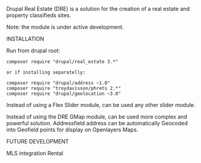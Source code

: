 Drupal Real Estate (DRE) is a solution for the creation of a real estate and
property classifieds sites.

Note: the module is under active development.

INSTALLATION

  Run from drupal root:

    composer require "drupal/real_estate 3.*"

    or if installing separatelly:

    composer require "drupal/address ~1.0"
    composer require "troydavisson/phrets 2.*"
    composer require "drupal/geolocation ~3.0"

  Instead of using a Flex Slider module, can be used any other slider module.

  Instead of using the DRE GMap module, can be used more complex and
  powerful solution. Addressfield address can be automatically Geocoded into
  Geofield points for display on Openlayers Maps.


FUTURE DEVELOPMENT

  MLS integration
  Rental
